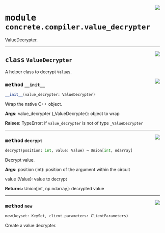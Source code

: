 <!-- markdownlint-disable -->

<a href="../../../../concrete-ml/.venv/lib/python3.9/site-packages/concrete/compiler/value_decrypter.py#L0"><img align="right" style="float:right;" src="https://img.shields.io/badge/-source-cccccc?style=flat-square"></a>

# <kbd>module</kbd> `concrete.compiler.value_decrypter`
ValueDecrypter. 



---

<a href="../../../../concrete-ml/.venv/lib/python3.9/site-packages/concrete/compiler/value_decrypter.py#L20"><img align="right" style="float:right;" src="https://img.shields.io/badge/-source-cccccc?style=flat-square"></a>

## <kbd>class</kbd> `ValueDecrypter`
A helper class to decrypt `Value`s. 

<a href="../../../../concrete-ml/.venv/lib/python3.9/site-packages/concrete/compiler/value_decrypter.py#L23"><img align="right" style="float:right;" src="https://img.shields.io/badge/-source-cccccc?style=flat-square"></a>

### <kbd>method</kbd> `__init__`

```python
__init__(value_decrypter: ValueDecrypter)
```

Wrap the native C++ object. 



**Args:**
  value_decrypter (_ValueDecrypter):  object to wrap 



**Raises:**
  TypeError:  if `value_decrypter` is not of type `_ValueDecrypter` 




---

<a href="../../../../concrete-ml/.venv/lib/python3.9/site-packages/concrete/compiler/value_decrypter.py#L53"><img align="right" style="float:right;" src="https://img.shields.io/badge/-source-cccccc?style=flat-square"></a>

### <kbd>method</kbd> `decrypt`

```python
decrypt(position: int, value: Value) → Union[int, ndarray]
```

Decrypt value. 



**Args:**
  position (int):  position of the argument within the circuit 

 value (Value):  value to decrypt 



**Returns:**
  Union[int, np.ndarray]:  decrypted value 

---

<a href="../../../../concrete-ml/.venv/lib/python3.9/site-packages/concrete/compiler/value_decrypter.py#L43"><img align="right" style="float:right;" src="https://img.shields.io/badge/-source-cccccc?style=flat-square"></a>

### <kbd>method</kbd> `new`

```python
new(keyset: KeySet, client_parameters: ClientParameters)
```

Create a value decrypter. 


